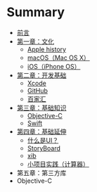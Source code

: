 # Summary

* [前言](README.md)
* [第一章：文化](chapter1.md)
  * [Apple history](chapter1/apple-history.md)
  * [macOS（Mac OS X）](chapter1/mac-os-x.md)
  * [iOS（iPhone OS）](chapter1/ios.md)
* [第二章：开发基础](di-san-zhang-ff1a-kai-fa-ji-chu.md)
  * [Xcode](di-san-zhang-ff1a-kai-fa-ji-chu/xcodeff0c-wo-lai-la-ff01.md)
  * [GitHub](di-san-zhang-ff1a-kai-fa-ji-chu/lai-mian-ji-a-2014-2014-github.md)
  * [百家汇](di-san-zhang-ff1a-kai-fa-ji-chu/bai-jia-hui.md)
* [第三章：基础知识](di-er-zhang-ff1a-ji-chu-zhi-shi.md)
  * [Objective-C](di-er-zhang-ff1a-ji-chu-zhi-shi/objective-c.md)
  * [Swift](di-er-zhang-ff1a-ji-chu-zhi-shi/swift.md)
* [第四章：基础延伸](di-si-zhang-ff1a-ji-chu-yan-shen.md)
  * [什么是UI？](di-si-zhang-ff1a-ji-chu-yan-shen/shi-yao-shi-ui.md)
  * [StoryBoard](di-si-zhang-ff1a-ji-chu-yan-shen/storyboard.md)
  * [xib](di-si-zhang-ff1a-ji-chu-yan-shen/xibnib.md)
  * [小项目实践（计算器）](di-si-zhang-ff1a-ji-chu-yan-shen/xiao-xiang-mu-shi-jian-ff08-mo-fang-ios-zi-dai-ji-suan-qi-ff09.md)
* 第五章：第三方库
* Objective-C

